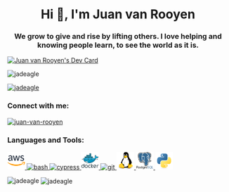 <h1 align="center">Hi 👋, I'm Juan van Rooyen</h1>
<h3 align="center">We grow to give and rise by lifting others. I love helping and knowing people learn, to see the world as it is.</h3>

<a href="https://app.daily.dev/JAD3AGLE"><img src="https://api.daily.dev/devcards/261c994d32704b77a8bcc1b1d8107c56.png?r=emb" width="400" alt="Juan van Rooyen's Dev Card"/></a>

<p align="left"> <img src="https://komarev.com/ghpvc/?username=jadeagle&label=Profile%20views&color=0e75b6&style=flat" alt="jadeagle" /> </p>

<p align="left"> <a href="https://github.com/ryo-ma/github-profile-trophy"><img src="https://github-profile-trophy.vercel.app/?username=jadeagle" alt="jadeagle" /></a> </p>

<h3 align="left">Connect with me:</h3>
<p align="left">
<a href="https://linkedin.com/in/juan-van-rooyen" target="blank"><img align="center" src="https://raw.githubusercontent.com/rahuldkjain/github-profile-readme-generator/master/src/images/icons/Social/linked-in-alt.svg" alt="juan-van-rooyen" height="30" width="40" /></a>
</p>

<h3 align="left">Languages and Tools:</h3>
<p align="left"> <a href="https://aws.amazon.com" target="_blank" rel="noreferrer"> <img src="https://raw.githubusercontent.com/devicons/devicon/master/icons/amazonwebservices/amazonwebservices-original-wordmark.svg" alt="aws" width="40" height="40"/> </a> <a href="https://www.gnu.org/software/bash/" target="_blank" rel="noreferrer"> <img src="https://www.vectorlogo.zone/logos/gnu_bash/gnu_bash-icon.svg" alt="bash" width="40" height="40"/> </a> <a href="https://www.cypress.io" target="_blank" rel="noreferrer"> <img src="https://raw.githubusercontent.com/simple-icons/simple-icons/6e46ec1fc23b60c8fd0d2f2ff46db82e16dbd75f/icons/cypress.svg" alt="cypress" width="40" height="40"/> </a> <a href="https://www.docker.com/" target="_blank" rel="noreferrer"> <img src="https://raw.githubusercontent.com/devicons/devicon/master/icons/docker/docker-original-wordmark.svg" alt="docker" width="40" height="40"/> </a> <a href="https://git-scm.com/" target="_blank" rel="noreferrer"> <img src="https://www.vectorlogo.zone/logos/git-scm/git-scm-icon.svg" alt="git" width="40" height="40"/> </a> <a href="https://www.linux.org/" target="_blank" rel="noreferrer"> <img src="https://raw.githubusercontent.com/devicons/devicon/master/icons/linux/linux-original.svg" alt="linux" width="40" height="40"/> </a> <a href="https://www.postgresql.org" target="_blank" rel="noreferrer"> <img src="https://raw.githubusercontent.com/devicons/devicon/master/icons/postgresql/postgresql-original-wordmark.svg" alt="postgresql" width="40" height="40"/> </a> <a href="https://www.python.org" target="_blank" rel="noreferrer"> <img src="https://raw.githubusercontent.com/devicons/devicon/master/icons/python/python-original.svg" alt="python" width="40" height="40"/> </a> </p>

<p><img align="left" src="https://github-readme-stats.vercel.app/api/top-langs?username=jadeagle&show_icons=true&locale=en&layout=compact" alt="jadeagle" /></p>

<p>&nbsp;<img align="center" src="https://github-readme-stats.vercel.app/api?username=jadeagle&show_icons=true&locale=en" alt="jadeagle" /></p>
